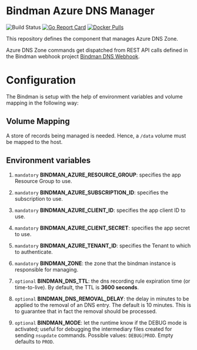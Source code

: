 # Bindman Azure DNS Manager
![Build Status](https://travis-ci.com/labbsr0x/bindman-azure-dns-manager.svg?branch=master)
[![Go Report Card](https://goreportcard.com/badge/github.com/labbsr0x/bindman-azure-dns-manager)](https://goreportcard.com/report/github.com/labbsr0x/bindman-azure-dns-manager)
[![Docker Pulls](https://img.shields.io/docker/pulls/labbsr0x/bindman-azure-dns-manager.svg)](https://hub.docker.com/r/labbsr0x/bindman-azure-dns-manager/)

This repository defines the component that manages Azure DNS Zone.

Azure DNS Zone commands get dispatched from REST API calls defined in the Bindman webhook project [Bindman DNS Webhook](https://github.com/labbsr0x/bindman-dns-webhook).

# Configuration

The Bindman is setup with the help of environment variables and volume mapping in the following way: 

## Volume Mapping

A store of records being managed is needed. Hence, a `/data` volume must be mapped to the host.

## Environment variables

1. `mandatory` **BINDMAN_AZURE_RESOURCE_GROUP**: specifies the app Resource Group to use.

2. `mandatory` **BINDMAN_AZURE_SUBSCRIPTION_ID**: specifies the subscription to use.

3. `mandatory` **BINDMAN_AZURE_CLIENT_ID**: specifies the app client ID to use.

4. `mandatory` **BINDMAN_AZURE_CLIENT_SECRET**: specifies the app secret to use.

5. `mandatory` **BINDMAN_AZURE_TENANT_ID**: specifies the Tenant to which to authenticate.

6. `mandatory` **BINDMAN_ZONE**: the zone that the bindman instance is responsible for managing.

7. `optional` **BINDMAN_DNS_TTL**: the dns recording rule expiration time (or time-to-live). By default, the TTL is **3600 seconds**.

8. `optional` **BINDMAN_DNS_REMOVAL_DELAY**: the delay in minutes to be applied to the removal of an DNS entry. The default is 10 minutes. This is to guarantee that in fact the removal should be processed.

9. `optional` **BINDMAN_MODE**: let the runtime know if the DEBUG mode is activated; useful for debugging the intermediary files created for sending `nsupdate` commands. Possible values: `DEBUG|PROD`. Empty defaults to `PROD`.